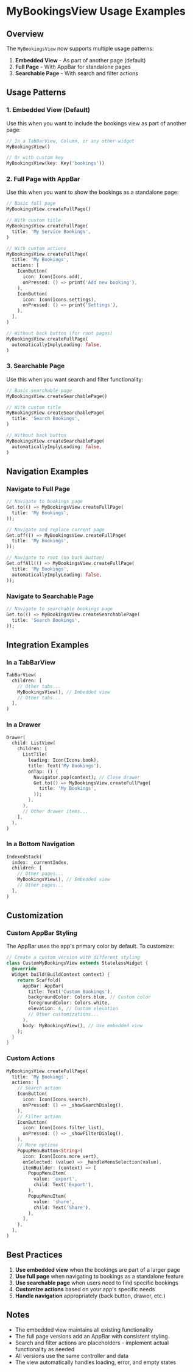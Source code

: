 # MyBookingsView Usage Examples

## Overview

The `MyBookingsView` now supports multiple usage patterns:

1. **Embedded View** - As part of another page (default)
2. **Full Page** - With AppBar for standalone pages
3. **Searchable Page** - With search and filter actions

## Usage Patterns

### 1. Embedded View (Default)

Use this when you want to include the bookings view as part of another page:

```dart
// In a TabBarView, Column, or any other widget
MyBookingsView()

// Or with custom key
MyBookingsView(key: Key('bookings'))
```

### 2. Full Page with AppBar

Use this when you want to show the bookings as a standalone page:

```dart
// Basic full page
MyBookingsView.createFullPage()

// With custom title
MyBookingsView.createFullPage(
  title: 'My Service Bookings',
)

// With custom actions
MyBookingsView.createFullPage(
  title: 'My Bookings',
  actions: [
    IconButton(
      icon: Icon(Icons.add),
      onPressed: () => print('Add new booking'),
    ),
    IconButton(
      icon: Icon(Icons.settings),
      onPressed: () => print('Settings'),
    ),
  ],
)

// Without back button (for root pages)
MyBookingsView.createFullPage(
  automaticallyImplyLeading: false,
)
```

### 3. Searchable Page

Use this when you want search and filter functionality:

```dart
// Basic searchable page
MyBookingsView.createSearchablePage()

// With custom title
MyBookingsView.createSearchablePage(
  title: 'Search Bookings',
)

// Without back button
MyBookingsView.createSearchablePage(
  automaticallyImplyLeading: false,
)
```

## Navigation Examples

### Navigate to Full Page

```dart
// Navigate to bookings page
Get.to(() => MyBookingsView.createFullPage(
  title: 'My Bookings',
));

// Navigate and replace current page
Get.off(() => MyBookingsView.createFullPage(
  title: 'My Bookings',
));

// Navigate to root (no back button)
Get.offAll(() => MyBookingsView.createFullPage(
  title: 'My Bookings',
  automaticallyImplyLeading: false,
));
```

### Navigate to Searchable Page

```dart
// Navigate to searchable bookings page
Get.to(() => MyBookingsView.createSearchablePage(
  title: 'Search Bookings',
));
```

## Integration Examples

### In a TabBarView

```dart
TabBarView(
  children: [
    // Other tabs...
    MyBookingsView(), // Embedded view
    // Other tabs...
  ],
)
```

### In a Drawer

```dart
Drawer(
  child: ListView(
    children: [
      ListTile(
        leading: Icon(Icons.book),
        title: Text('My Bookings'),
        onTap: () {
          Navigator.pop(context); // Close drawer
          Get.to(() => MyBookingsView.createFullPage(
            title: 'My Bookings',
          ));
        },
      ),
      // Other drawer items...
    ],
  ),
)
```

### In a Bottom Navigation

```dart
IndexedStack(
  index: _currentIndex,
  children: [
    // Other pages...
    MyBookingsView(), // Embedded view
    // Other pages...
  ],
)
```

## Customization

### Custom AppBar Styling

The AppBar uses the app's primary color by default. To customize:

```dart
// Create a custom version with different styling
class CustomMyBookingsView extends StatelessWidget {
  @override
  Widget build(BuildContext context) {
    return Scaffold(
      appBar: AppBar(
        title: Text('Custom Bookings'),
        backgroundColor: Colors.blue, // Custom color
        foregroundColor: Colors.white,
        elevation: 4, // Custom elevation
        // Other customizations...
      ),
      body: MyBookingsView(), // Use embedded view
    );
  }
}
```

### Custom Actions

```dart
MyBookingsView.createFullPage(
  title: 'My Bookings',
  actions: [
    // Search action
    IconButton(
      icon: Icon(Icons.search),
      onPressed: () => _showSearchDialog(),
    ),
    // Filter action
    IconButton(
      icon: Icon(Icons.filter_list),
      onPressed: () => _showFilterDialog(),
    ),
    // More options
    PopupMenuButton<String>(
      icon: Icon(Icons.more_vert),
      onSelected: (value) => _handleMenuSelection(value),
      itemBuilder: (context) => [
        PopupMenuItem(
          value: 'export',
          child: Text('Export'),
        ),
        PopupMenuItem(
          value: 'share',
          child: Text('Share'),
        ),
      ],
    ),
  ],
)
```

## Best Practices

1. **Use embedded view** when the bookings are part of a larger page
2. **Use full page** when navigating to bookings as a standalone feature
3. **Use searchable page** when users need to find specific bookings
4. **Customize actions** based on your app's specific needs
5. **Handle navigation** appropriately (back button, drawer, etc.)

## Notes

- The embedded view maintains all existing functionality
- The full page versions add an AppBar with consistent styling
- Search and filter actions are placeholders - implement actual functionality as needed
- All versions use the same controller and data
- The view automatically handles loading, error, and empty states

